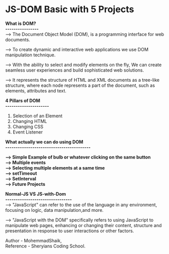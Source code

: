 # JS-DOM Basic with 5 Projects<br> 


  **What is DOM?**<br>
**----------------**    
--> The Document Object Model (DOM), is a programming interface for web documents.

--> To create dynamic and interactive web applications  we use DOM manipulation technique.

--> With the ability to select and modify elements on the fly,  We can create seamless user experiences and build sophisticated web solutions.

--> It represents the structure of HTML and XML   documents as a tree-like structure, where each node represents a part of the document, such as elements, attributes and text.

  **4 Pillars of DOM**<br>
**---------------------**    

1. Selection of an Element
2. Changing HTML
3. Changing CSS
4. Event Listener
  
**What actually we can do using DOM**<br>
**-----------------------------------------**  

**--> Simple Example of bulb or whatever clicking on   the same button**<br>
**--> Multiple events**<br>
**--> Selecting multiple elements at a same time**<br>
**--> setTimeout**<br>
**--> SetInterval**<br>
**--> Future Projects**<br>

  **Normal-JS VS JS-with-Dom**<br>
**--------------------------------**    
--> "JavaScript" can refer to the use of the language in any environment, focusing on logic, data manipulation,and more.

--> "JavaScript with the DOM" specifically refers to using JavaScript to manipulate web pages, enhancing or changing their content, structure and presentation in response to user interactions or other factors.

Author - MohemmadShaik,  <br>
Reference - Sheryians Coding School.
